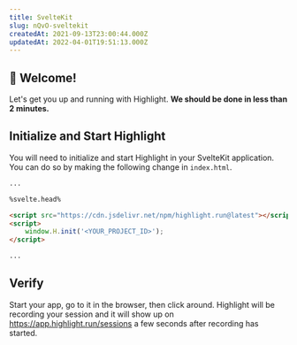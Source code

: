 ```yaml
---
title: SvelteKit
slug: nQvO-sveltekit
createdAt: 2021-09-13T23:00:44.000Z
updatedAt: 2022-04-01T19:51:13.000Z
---
```


## 👋 Welcome!

Let's get you up and running with Highlight. **We should be done in less than 2 minutes.**

## Initialize and Start Highlight

You will need to initialize and start Highlight in your SvelteKit application. You can do so by making the following change in `index.html`.

```html
...

%svelte.head%

<script src="https://cdn.jsdelivr.net/npm/highlight.run@latest"></script>
<script>
	window.H.init('<YOUR_PROJECT_ID>');
</script>

...
```

## Verify

Start your app, go to it in the browser, then click around. Highlight will be recording your session and it will show up on <https://app.highlight.run/sessions> a few seconds after recording has started.
